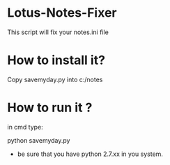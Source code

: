 # Lotus-Notes-Fixer
This script will fix your notes.ini file

# How to install it?

Copy savemyday.py into c:/notes

# How to run it ?

in cmd type:

python savemyday.py

* be sure that you have python 2.7.xx in you system.

